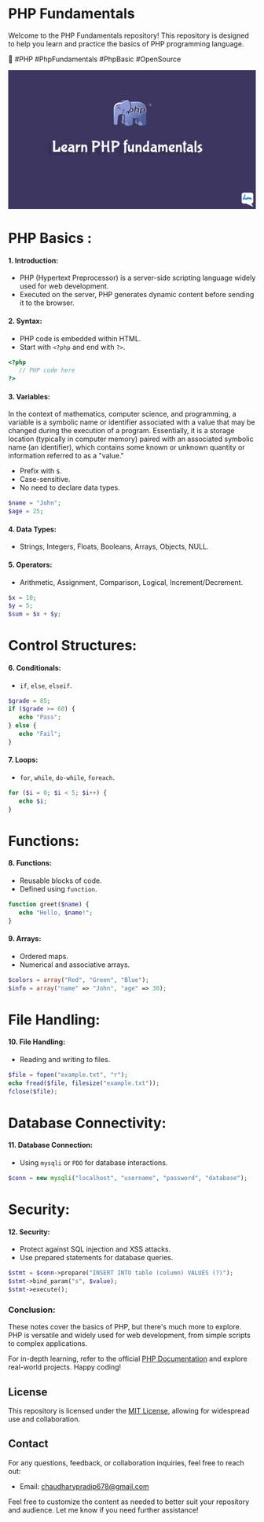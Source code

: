 # PHP Fundamentals

Welcome to the PHP Fundamentals repository! This repository is designed to help you learn and practice the basics of PHP programming language.

🚀 #PHP #PhpFundamentals #PhpBasic #OpenSource

![learn PHP Fundamentals](./assets/img/php-fundamental.jpg)

# PHP Basics :

#### 1. **Introduction:**

-  PHP (Hypertext Preprocessor) is a server-side scripting language widely used for web development.
-  Executed on the server, PHP generates dynamic content before sending it to the browser.

#### 2. **Syntax:**

-  PHP code is embedded within HTML.
-  Start with `<?php` and end with `?>`.

```php
<?php
   // PHP code here
?>
```

#### 3. **Variables:**

In the context of mathematics, computer science, and programming, a variable is a symbolic name or identifier associated with a value that may be changed during the execution of a program. Essentially, it is a storage location (typically in computer memory) paired with an associated symbolic name (an identifier), which contains some known or unknown quantity or information referred to as a "value."

-  Prefix with `$`.
-  Case-sensitive.
-  No need to declare data types.

```php
$name = "John";
$age = 25;
```

#### 4. **Data Types:**

-  Strings, Integers, Floats, Booleans, Arrays, Objects, NULL.

#### 5. **Operators:**

-  Arithmetic, Assignment, Comparison, Logical, Increment/Decrement.

```php
$x = 10;
$y = 5;
$sum = $x + $y;
```

# **Control Structures:**

#### 6. **Conditionals:**

-  `if`, `else`, `elseif`.

```php
$grade = 85;
if ($grade >= 60) {
   echo "Pass";
} else {
   echo "Fail";
}
```

#### 7. **Loops:**

-  `for`, `while`, `do-while`, `foreach`.

```php
for ($i = 0; $i < 5; $i++) {
   echo $i;
}
```

# **Functions:**

#### 8. **Functions:**

-  Reusable blocks of code.
-  Defined using `function`.

```php
function greet($name) {
   echo "Hello, $name!";
}
```

#### 9. **Arrays:**

-  Ordered maps.
-  Numerical and associative arrays.

```php
$colors = array("Red", "Green", "Blue");
$info = array("name" => "John", "age" => 30);
```

# **File Handling:**

#### 10. **File Handling:**

-  Reading and writing to files.

```php
$file = fopen("example.txt", "r");
echo fread($file, filesize("example.txt"));
fclose($file);
```

# **Database Connectivity:**

#### 11. **Database Connection:**

-  Using `mysqli` or `PDO` for database interactions.

```php
$conn = new mysqli("localhost", "username", "password", "database");
```

# **Security:**

#### 12. **Security:**

-  Protect against SQL injection and XSS attacks.
-  Use prepared statements for database queries.

```php
$stmt = $conn->prepare("INSERT INTO table (column) VALUES (?)");
$stmt->bind_param("s", $value);
$stmt->execute();
```

### **Conclusion:**

These notes cover the basics of PHP, but there's much more to explore. PHP is versatile and widely used for web development, from simple scripts to complex applications.

For in-depth learning, refer to the official [PHP Documentation](https://www.php.net/manual/en/) and explore real-world projects. Happy coding!

## License

This repository is licensed under the [MIT License](./LICENSE), allowing for widespread use and collaboration.

## Contact

For any questions, feedback, or collaboration inquiries, feel free to reach out:

-  Email: chaudharypradip678@gmail.com
<!-- -  Twitter: [@YourTwitterHandle](https://twitter.com/YourTwitterHandle) -->

Feel free to customize the content as needed to better suit your repository and audience. Let me know if you need further assistance!
